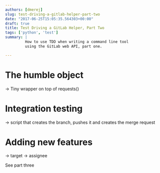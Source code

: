 ```yaml
---
authors: [dmerej]
slug: test-driving-a-gitlab-helper-part-two
date: "2017-06-25T15:05:35.564303+00:00"
draft: true
title: Test Driving a GitLab Helper, Part Two
tags: ['python', 'test']
summary: |
         How to use TDD when writing a command line tool
         using the GitLab web API, part one.

---
```


# The humble object

-> Tiny wrapper on top of requests()


# Integration testing


-> script that creates the branch, pushes it and creates the merge request

# Adding new features

-> target
-> assignee

See part three
